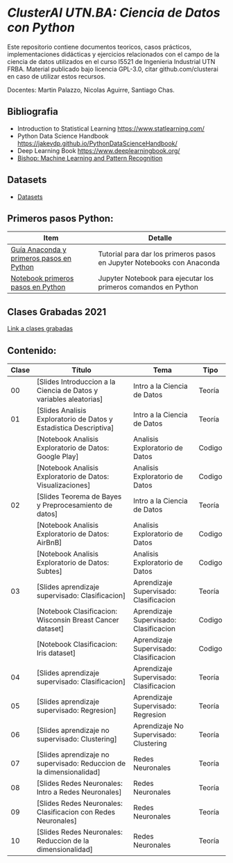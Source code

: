 # *ClusterAI UTN.BA: Ciencia de Datos con Python*
Este repositorio contiene documentos teoricos, casos prácticos, implementaciones didácticas y ejercicios relacionados con el campo de la ciencia de datos utilizados en el curso I5521 de Ingenieria Industrial UTN FRBA. Material publicado bajo licencia GPL-3.0, citar github.com/clusterai en caso de utilizar estos recursos. 

Docentes: Martin Palazzo, Nicolas Aguirre, Santiago Chas.

## Bibliografia
- Introduction to Statistical Learning https://www.statlearning.com/
- Python Data Science Handbook https://jakevdp.github.io/PythonDataScienceHandbook/
- Deep Learning Book https://www.deeplearningbook.org/
- [Bishop: Machine Learning and Pattern Recognition](http://users.isr.ist.utl.pt/~wurmd/Livros/school/Bishop%20-%20Pattern%20Recognition%20And%20Machine%20Learning%20-%20Springer%20%202006.pdf)

## Datasets
- [Datasets](https://drive.google.com/drive/folders/1yLJPVxs_XvBJYD8UKIP_nFJYPV9N_d1n?usp=sharing)

## Primeros pasos Python:

| Item | Detalle |
| --- | ----------- |
| [Guía Anaconda y primeros pasos en Python](https://github.com/clusterai/Ciencia-de-Datos-UTN-FRBA/blob/main/clase00/instalar_python_jupyter.pdf)  | Tutorial para dar los primeros pasos en Jupyter Notebooks con Anaconda |
| [Notebook primeros pasos en Python](https://github.com/clusterai/Ciencia-de-Datos-UTN-FRBA/blob/main/clase00/python_primeros_pasos.ipynb)         | Jupyter Notebook para ejecutar los primeros comandos en Python |

## Clases Grabadas 2021
[Link a clases grabadas](https://drive.google.com/drive/folders/1QxDKVhP1-FkBX-OwvqnN3ierbIAOF_PQ?usp=sharing)


## Contenido:

| Clase | Título | Tema | Tipo |
| --- | ----------- | ------ | --- |
| 00 | [Slides Introduccion a la Ciencia de Datos y variables aleatorias]                                                                                  | Intro a la Ciencia de Datos | Teoría |
| 01 | [Slides Analisis Exploratorio de Datos y Estadistica Descriptiva]                                                                                  | Intro a la Ciencia de Datos | Teoría |
|    | [Notebook Analisis Exploratorio de Datos: Google Play]                | Analisis Exploratorio de Datos | Codigo |
|    | [Notebook Analisis Exploratorio de Datos: Visualizaciones]                | Analisis Exploratorio de Datos | Codigo |
| 02 | [Slides Teorema de Bayes y Preprocesamiento de datos]                                                                                 | Intro a la Ciencia de Datos | Teoría |
|    | [Notebook Analisis Exploratorio de Datos: AirBnB]               | Analisis Exploratorio de Datos | Codigo |
|    | [Notebook Analisis Exploratorio de Datos: Subtes]               | Analisis Exploratorio de Datos | Codigo |
| 03 | [Slides aprendizaje supervisado: Clasificacion]                                                                                  | Aprendizaje Supervisado: Clasificacion | Teoría |
|    | [Notebook Clasificacion: Wisconsin Breast Cancer dataset]                | Aprendizaje Supervisado: Clasificacion | Codigo |
|    | [Notebook Clasificacion: Iris dataset]                | Aprendizaje Supervisado: Clasificacion | Codigo |
| 04 | [Slides aprendizaje supervisado: Clasificacion]                                                                                 | Aprendizaje Supervisado: Clasificacion | Teoría |
| 05 | [Slides aprendizaje supervisado: Regresion]                                                                                 | Aprendizaje Supervisado: Regresion | Teoría |
| 06 | [Slides aprendizaje no supervisado: Clustering]                                                                                 | Aprendizaje No Supervisado: Clustering | Teoría |
| 07 | [Slides aprendizaje no supervisado: Reduccion de la dimensionalidad]                                                                                  | Redes Neuronales | Teoría |
| 08 | [Slides Redes Neuronales: Intro a Redes Neuronales]                                                                                  | Redes Neuronales | Teoría |
| 09 | [Slides Redes Neuronales: Clasificacion con Redes Neuronales]                                                                                  | Redes Neuronales | Teoría |
| 10 | [Slides Redes Neuronales: Reduccion de la dimensionalidad]                                                                                  | Redes Neuronales | Teoría |


